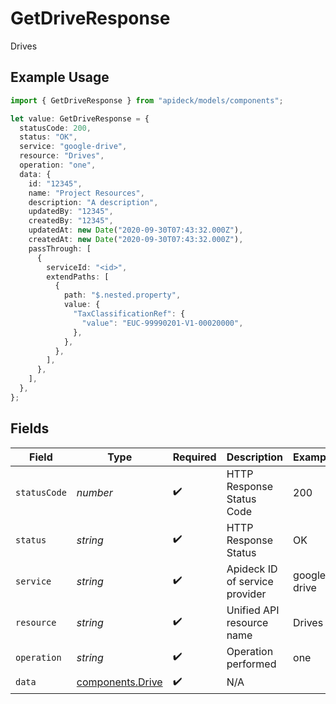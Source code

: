 # GetDriveResponse

Drives

## Example Usage

```typescript
import { GetDriveResponse } from "apideck/models/components";

let value: GetDriveResponse = {
  statusCode: 200,
  status: "OK",
  service: "google-drive",
  resource: "Drives",
  operation: "one",
  data: {
    id: "12345",
    name: "Project Resources",
    description: "A description",
    updatedBy: "12345",
    createdBy: "12345",
    updatedAt: new Date("2020-09-30T07:43:32.000Z"),
    createdAt: new Date("2020-09-30T07:43:32.000Z"),
    passThrough: [
      {
        serviceId: "<id>",
        extendPaths: [
          {
            path: "$.nested.property",
            value: {
              "TaxClassificationRef": {
                "value": "EUC-99990201-V1-00020000",
              },
            },
          },
        ],
      },
    ],
  },
};
```

## Fields

| Field                                                | Type                                                 | Required                                             | Description                                          | Example                                              |
| ---------------------------------------------------- | ---------------------------------------------------- | ---------------------------------------------------- | ---------------------------------------------------- | ---------------------------------------------------- |
| `statusCode`                                         | *number*                                             | :heavy_check_mark:                                   | HTTP Response Status Code                            | 200                                                  |
| `status`                                             | *string*                                             | :heavy_check_mark:                                   | HTTP Response Status                                 | OK                                                   |
| `service`                                            | *string*                                             | :heavy_check_mark:                                   | Apideck ID of service provider                       | google-drive                                         |
| `resource`                                           | *string*                                             | :heavy_check_mark:                                   | Unified API resource name                            | Drives                                               |
| `operation`                                          | *string*                                             | :heavy_check_mark:                                   | Operation performed                                  | one                                                  |
| `data`                                               | [components.Drive](../../models/components/drive.md) | :heavy_check_mark:                                   | N/A                                                  |                                                      |